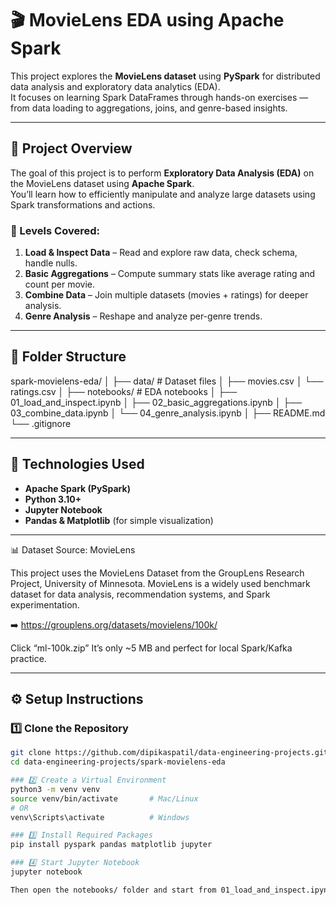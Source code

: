 # 🎬 MovieLens EDA using Apache Spark

This project explores the **MovieLens dataset** using **PySpark** for distributed data analysis and exploratory data analytics (EDA).  
It focuses on learning Spark DataFrames through hands-on exercises — from data loading to aggregations, joins, and genre-based insights.

---

## 🚀 Project Overview

The goal of this project is to perform **Exploratory Data Analysis (EDA)** on the MovieLens dataset using **Apache Spark**.  
You’ll learn how to efficiently manipulate and analyze large datasets using Spark transformations and actions.

### 🔹 Levels Covered:
1. **Load & Inspect Data** – Read and explore raw data, check schema, handle nulls.  
2. **Basic Aggregations** – Compute summary stats like average rating and count per movie.  
3. **Combine Data** – Join multiple datasets (movies + ratings) for deeper analysis.  
4. **Genre Analysis** – Reshape and analyze per-genre trends.

---

## 📂 Folder Structure

spark-movielens-eda/
│
├── data/ # Dataset files
│ ├── movies.csv
│ └── ratings.csv
│
├── notebooks/ # EDA notebooks
│ ├── 01_load_and_inspect.ipynb
│ ├── 02_basic_aggregations.ipynb
│ ├── 03_combine_data.ipynb
│ └── 04_genre_analysis.ipynb
│
├── README.md
└── .gitignore


---

## 🧰 Technologies Used

- **Apache Spark (PySpark)**
- **Python 3.10+**
- **Jupyter Notebook**
- **Pandas & Matplotlib** (for simple visualization)

---

📊 Dataset Source: MovieLens

This project uses the MovieLens Dataset from the GroupLens Research Project, University of Minnesota.
MovieLens is a widely used benchmark dataset for data analysis, recommendation systems, and Spark experimentation.

➡️ https://grouplens.org/datasets/movielens/100k/

Click “ml-100k.zip”
It’s only ~5 MB and perfect for local Spark/Kafka practice.

---

## ⚙️ Setup Instructions

### 1️⃣ Clone the Repository
```bash
git clone https://github.com/dipikaspatil/data-engineering-projects.git
cd data-engineering-projects/spark-movielens-eda

### 2️⃣ Create a Virtual Environment
python3 -m venv venv
source venv/bin/activate       # Mac/Linux
# OR
venv\Scripts\activate          # Windows

### 3️⃣ Install Required Packages
pip install pyspark pandas matplotlib jupyter

### 4️⃣ Start Jupyter Notebook
jupyter notebook

Then open the notebooks/ folder and start from 01_load_and_inspect.ipynb.
